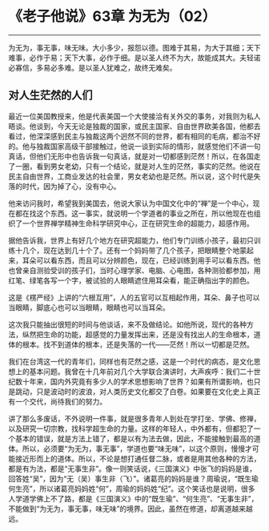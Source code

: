 # 《老子他说》63章 为无为（02）

------

为无为，事无事，味无味。大小多少，报怨以德。图难于其易，为大于其细；天下难事，必作于易；天下大事，必作于细。是以圣人终不为大，故能成其大。夫轻诺必寡信，多易必多难。是以圣人犹难之，故终无难矣。

## 对人生茫然的人们

最近一位美国教授来，他是代表美国一个大使接洽有关外交的事务，对我则为私人晤谈。他谈到，今天无论是独裁的国家，或民主国家、自由世界欧美各国，他都去看过，他深深感到民主与独裁这两个迥然不同的世界，都有相同的毛病，都治不好的。他与独裁国家高级干部接触过，他说一谈到实际的情形，就感觉他们不讲一句真话，但他们无形中也告诉我一句真话，就是对一切都感到茫然！所以，在各国走了一圈，看到男女老幼，只有一个结论，就是对人生的茫然，事实的茫然。他说在民主自由世界，工商业发达的社会里，男女老幼也是茫然。所以说，这个时代是失落的时代，因为掉了心，没有中心。

他来访问我时，希望我到美国去，他说大家认为中国文化中的“禅”是一个中心，现在都在找这个东西。这一事实，就说明一个学道者的事业之所在，所以他现在也组织了一个世界禅学精神生命科学研究中心，正在研究生命的超能力，超感作用。

据他告诉我，世界上有好几个地方在研究超能力，他们专门训练小孩子，最初只训练十几个，现在达到几十个了。还有一个妈妈带了几个孩子，把眼睛整个地蒙起来，耳朵可以看东西，而且可以分辨颜色，现在，已经训练到用手可以看东西。他也曾亲自测验受训的孩子们，当时心理学家、电脑、心电图，各种测验都参加，用红笔、绿笔各写一个字，被试验的人眼睛遮住用耳朵看，能正确指出字的颜色。

这是《楞严经》上讲的“六根互用”，人的五官可以互相起作用，耳朵、鼻子也可以当眼睛，脚底心也可以当眼睛，眼睛也可以当耳朵。

这次我只能抽出很短的时间与他谈话，来不及做结论。如他所说，现代的各种方法，纵然把生命的功能，超感觉的力量发挥出来，还是没有找出人的生命根本，道体的根本。找不到道体的根本，还是失落的一代——茫然！所以一切都是茫然。

我们在台湾这一代的青年们，同样也有茫然之感，这是一个时代的病态，是文化思想上的基本问题。我曾在十几年前对几个大学联合演讲时，大声疾呼：我们二十世纪数十年来，国内外究竟有多少人的学术思想影响了世界？如果有所谓影响，也只是跳动，只是波动时的波浪，对人类历史文化都交了白卷。如果要在文化史上真正有一个交代，尚待我们的努力。

讲了那么多废话，不外说明一件事，就是很多青年人到处在学打坐、学佛、修禅，以及研究一切宗教，找科学超生命的力量。这样的年轻人，中外都有，但都犯了一个基本的错误，就是方法上错了，都是以有为法去做，因此，不能接触到最高的道体。所以，必须要“为无为，事无事”，学道也要“味无味”，以这个原则，慢慢才可能接近形而上的道体。所以，不论是想打通任督二脉，或者是用其他各种的方法，都是有为法，都是“无事生非”。像一则笑话说，《三国演义》中张飞的妈妈是谁，回答姓“吴”，因为“无（吴）事生非（飞）”。诸葛亮的妈妈是谁？周瑜说，“既生瑜何生亮”，所以诸葛亮妈妈姓“何”，周瑜的妈妈姓“纪”。这个笑话也是说明，很多人学道学佛上不了路，都是《三国演义》中的“既生瑜”、“何生亮”、“无事生非”，不能做到“为无为，事无事，味无味”的境界。因此，虽然在修道，却离道越来越远。